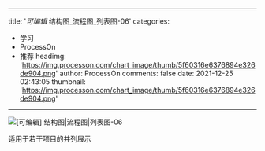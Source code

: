
---
title: '_可编辑_ 结构图_流程图_列表图-06'
categories: 
 - 学习
 - ProcessOn
 - 推荐
headimg: 'https://img.processon.com/chart_image/thumb/5f60316e6376894e326de904.png'
author: ProcessOn
comments: false
date: 2021-12-25 02:43:05
thumbnail: 'https://img.processon.com/chart_image/thumb/5f60316e6376894e326de904.png'
---

<div>   
<img class="thumb" alt="[可编辑] 结构图|流程图|列表图-06" src="https://img.processon.com/chart_image/thumb/5f60316e6376894e326de904.png" referrerpolicy="no-referrer">
<p>适用于若干项目的并列展示</p>  
</div>
            
